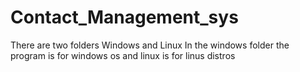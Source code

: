 # Contact_Management_sys

There are two folders Windows and Linux
In the windows folder the program is for windows os
and linux is for linus distros
